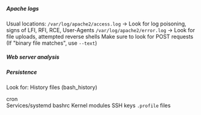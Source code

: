 ##### Apache logs
Usual locations: 
`/var/log/apache2/access.log`  -> Look for log poisoning, signs of LFI, RFI, RCE, User-Agents
`/var/log/apache2/error.log`    -> Look for file uploads, attempted reverse shells
Make sure to look for POST requests (If "binary file matches", use `--text`)

##### Web server analysis


##### Persistence
Look for:
History files (bash_history)

cron  
Services/systemd
bashrc
Kernel modules
SSH keys
`.profile` files